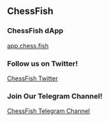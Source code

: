 ## ChessFish

### ChessFish dApp
[app.chess.fish](https://app.chess.fish/)

### Follow us on Twitter!
[ChessFish Twitter](https://twitter.com/evmchess)

### Join Our Telegram Channel!
[ChessFish Telegram Channel](https://t.me/chessfish)


<!--


🙋‍♀️ A short introduction - what is your organization all about?
🌈 Contribution guidelines - how can the community get involved?
👩‍💻 Useful resources - where can the community find your docs? Is there anything else the community should know?
🍿 Fun facts - what does your team eat for breakfast?
🧙 Remember, you can do mighty things with the power of [Markdown](https://docs.github.com/github/writing-on-github/getting-started-with-writing-and-formatting-on-github/basic-writing-and-formatting-syntax)
-->
